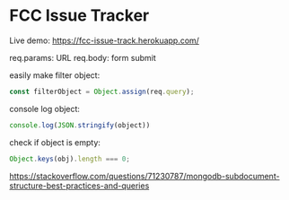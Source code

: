 # FCC Issue Tracker

Live demo:
https://fcc-issue-track.herokuapp.com/

req.params: URL
req.body: form submit

easily make filter object:
```javascript
const filterObject = Object.assign(req.query);
```

console log object:
```javascript
console.log(JSON.stringify(object))
```

check if object is empty:
```javascript
Object.keys(obj).length === 0;
```

https://stackoverflow.com/questions/71230787/mongodb-subdocument-structure-best-practices-and-queries
